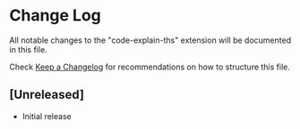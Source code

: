 # Change Log

All notable changes to the "code-explain-ths" extension will be documented in this file.

Check [Keep a Changelog](http://keepachangelog.com/) for recommendations on how to structure this file.

## [Unreleased]

- Initial release
